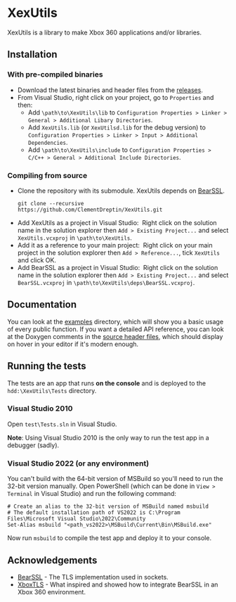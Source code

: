 # XexUtils

XexUtils is a library to make Xbox 360 applications and/or libraries.

## Installation

### With pre-compiled binaries

-   Download the latest binaries and header files from the [releases](https://github.com/ClementDreptin/XexUtils/releases).
-   From Visual Studio, right click on your project, go to `Properties` and then:
    -   Add `\path\to\XexUtils\lib` to `Configuration Properties > Linker > General > Additional Libary Directories`.
    -   Add `XexUtils.lib` (or `XexUtilsd.lib` for the debug version) to `Configuration Properties > Linker > Input > Additional Dependencies`.
    -   Add `\path\to\XexUtils\include` to `Configuration Properties > C/C++ > General > Additional Include Directories`.

### Compiling from source

-   Clone the repository with its submodule. XexUtils depends on [BearSSL](https://bearssl.org/).
    ```
    git clone --recursive https://github.com/ClementDreptin/XexUtils.git
    ```
-   Add XexUtils as a project in Visual Studio:&nbsp;
    Right click on the solution name in the solution explorer then `Add > Existing Project...` and select `XexUtils.vcxproj` in `\path\to\XexUtils`.
-   Add it as a reference to your main project:&nbsp;
    Right click on your main project in the solution explorer then `Add > Reference...`, tick `XexUtils` and click OK.
-   Add BearSSL as a project in Visual Studio:&nbsp;
    Right click on the solution name in the solution explorer then `Add > Existing Project...` and select `BearSSL.vcxproj` in `\path\to\XexUtils\deps\BearSSL.vcxproj`.

## Documentation

You can look at the [examples](./examples) directory, which will show you a basic usage of every public function. If you want a detailed API reference, you can look at the Doxygen comments in the [source header files](./src), which should display on hover in your editor if it's modern enough.

## Running the tests

The tests are an app that runs **on the console** and is deployed to the `hdd:\XexUtils\Tests` directory.

### Visual Studio 2010

Open `test\Tests.sln` in Visual Studio.

**Note**: Using Visual Studio 2010 is the only way to run the test app in a debugger (sadly).

### Visual Studio 2022 (or any environment)

You can't build with the 64-bit version of MSBuild so you'll need to run the 32-bit version manually. Open PowerShell (which can be done in `View > Terminal` in Visual Studio) and run the following command:

```PS1
# Create an alias to the 32-bit version of MSBuild named msbuild
# The default installation path of VS2022 is C:\Program Files\Microsoft Visual Studio\2022\Community
Set-Alias msbuild "<path_vs2022>\MSBuild\Current\Bin\MSBuild.exe"
```

Now run `msbuild` to compile the test app and deploy it to your console.

## Acknowledgements

-   [BearSSL](https://bearssl.org/) - The TLS implementation used in sockets.
-   [XboxTLS](https://github.com/JakobRangel/XboxTLS) - What inspired and showed how to integrate BearSSL in an Xbox 360 environment.
